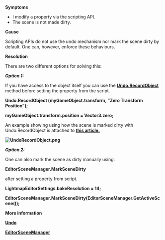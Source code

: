 

**Symptoms**


- I modify a property via the scripting API.
- The scene is not made dirty.



**Cause**



Scripting APIs do not use the undo mechanism nor mark the scene dirty by default. One can, however, enforce these behaviours.



**Resolution**



There are two different options for solving this:



***Option 1:***



If you have access to the object itself you can use the  **[Undo.RecordObject](https://docs.unity3d.com/ScriptReference/Undo.html)**  method before setting the property from the script.



**Undo.RecordObject (myGameObject.transform, "Zero Transform Position");**

**myGameObject.transform.position = Vector3.zero;**





An example showing using how the scene is marked dirty with Undo.RecordObject is attached to [**this article.** ](/hc/article_attachments/115007423746/dirtyScene%20Article.zip)



**![UndoRecordObject.png](/hc/article_attachments/115007423926/UndoRecordObject.png)**



***Option 2:***



One can also mark the scene as dirty manually using:




**EditorSceneManager.MarkSceneDirty**





after setting a property from script.





**LightmapEditorSettings.bakeResolution = 14;**



**EditorSceneManager.MarkSceneDirty(EditorSceneManager.GetActiveScene());**

 



**More information**



**[Undo](https://docs.unity3d.com/ScriptReference/Undo.html)**



**[EditorSceneManager](https://docs.unity3d.com/ScriptReference/SceneManagement.EditorSceneManager.html)**









